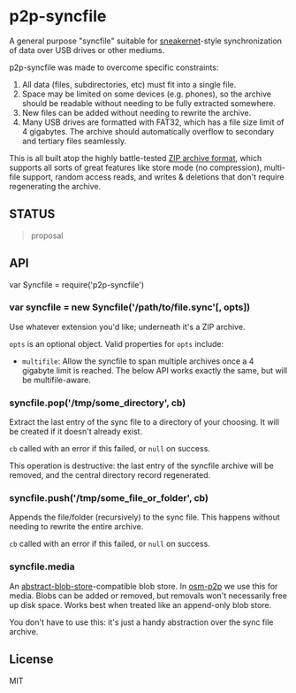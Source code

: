 # p2p-syncfile

A general purpose "syncfile" suitable for [sneakernet](...)-style synchronization of data over USB drives or other mediums.

p2p-syncfile was made to overcome specific constraints:

1. All data (files, subdirectories, etc) must fit into a single file.
2. Space may be limited on some devices (e.g. phones), so the archive should be readable without needing to be fully extracted somewhere.
3. New files can be added without needing to rewrite the archive.
4. Many USB drives are formatted with FAT32, which has a file size limit of 4 gigabytes. The archive should automatically overflow to secondary and tertiary files seamlessly.

This is all built atop the highly battle-tested [ZIP archive format](https://en.wikipedia.org/wiki/ZIP_(file_format)), which supports all sorts of great features like store mode (no compression), multi-file support, random access reads, and writes & deletions that don't require regenerating the archive.

## STATUS

> proposal

## API

var Syncfile = require('p2p-syncfile')

### var syncfile = new Syncfile('/path/to/file.sync'[, opts])

Use whatever extension you'd like; underneath it's a ZIP archive.

`opts` is an optional object. Valid properties for `opts` include:

- `multifile`: Allow the syncfile to span multiple archives once a 4 gigabyte limit is reached. The below API works exactly the same, but will be multifile-aware.

### syncfile.pop('/tmp/some_directory', cb)

Extract the last entry of the sync file to a directory of your choosing. It will be created if it doesn't already exist.

`cb` called with an error if this failed, or `null` on success.

This operation is destructive: the last entry of the syncfile archive will be removed, and the central directory record regenerated.

### syncfile.push('/tmp/some_file_or_folder', cb)

Appends the file/folder (recursively) to the sync file. This happens without needing to rewrite the entire archive.

`cb` called with an error if this failed, or `null` on success.

### syncfile.media

An [abstract-blob-store](https://github.com/.../abstract-blob-store)-compatible blob store. In [osm-p2p](https://github.com/digidem/osm-p2p) we use this for media. Blobs can be added or removed, but removals won't necessarily free up disk space. Works best when treated like an append-only blob store.

You don't have to use this: it's just a handy abstraction over the sync file archive.

## License

MIT
